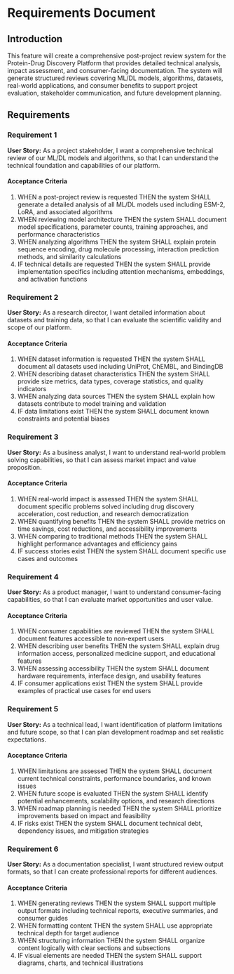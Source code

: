 # Requirements Document

## Introduction

This feature will create a comprehensive post-project review system for the Protein-Drug Discovery Platform that provides detailed technical analysis, impact assessment, and consumer-facing documentation. The system will generate structured reviews covering ML/DL models, algorithms, datasets, real-world applications, and consumer benefits to support project evaluation, stakeholder communication, and future development planning.

## Requirements

### Requirement 1

**User Story:** As a project stakeholder, I want a comprehensive technical review of our ML/DL models and algorithms, so that I can understand the technical foundation and capabilities of our platform.

#### Acceptance Criteria

1. WHEN a post-project review is requested THEN the system SHALL generate a detailed analysis of all ML/DL models used including ESM-2, LoRA, and associated algorithms
2. WHEN reviewing model architecture THEN the system SHALL document model specifications, parameter counts, training approaches, and performance characteristics
3. WHEN analyzing algorithms THEN the system SHALL explain protein sequence encoding, drug molecule processing, interaction prediction methods, and similarity calculations
4. IF technical details are requested THEN the system SHALL provide implementation specifics including attention mechanisms, embeddings, and activation functions

### Requirement 2

**User Story:** As a research director, I want detailed information about datasets and training data, so that I can evaluate the scientific validity and scope of our platform.

#### Acceptance Criteria

1. WHEN dataset information is requested THEN the system SHALL document all datasets used including UniProt, ChEMBL, and BindingDB
2. WHEN describing dataset characteristics THEN the system SHALL provide size metrics, data types, coverage statistics, and quality indicators
3. WHEN analyzing data sources THEN the system SHALL explain how datasets contribute to model training and validation
4. IF data limitations exist THEN the system SHALL document known constraints and potential biases

### Requirement 3

**User Story:** As a business analyst, I want to understand real-world problem solving capabilities, so that I can assess market impact and value proposition.

#### Acceptance Criteria

1. WHEN real-world impact is assessed THEN the system SHALL document specific problems solved including drug discovery acceleration, cost reduction, and research democratization
2. WHEN quantifying benefits THEN the system SHALL provide metrics on time savings, cost reductions, and accessibility improvements
3. WHEN comparing to traditional methods THEN the system SHALL highlight performance advantages and efficiency gains
4. IF success stories exist THEN the system SHALL document specific use cases and outcomes

### Requirement 4

**User Story:** As a product manager, I want to understand consumer-facing capabilities, so that I can evaluate market opportunities and user value.

#### Acceptance Criteria

1. WHEN consumer capabilities are reviewed THEN the system SHALL document features accessible to non-expert users
2. WHEN describing user benefits THEN the system SHALL explain drug information access, personalized medicine support, and educational features
3. WHEN assessing accessibility THEN the system SHALL document hardware requirements, interface design, and usability features
4. IF consumer applications exist THEN the system SHALL provide examples of practical use cases for end users

### Requirement 5

**User Story:** As a technical lead, I want identification of platform limitations and future scope, so that I can plan development roadmap and set realistic expectations.

#### Acceptance Criteria

1. WHEN limitations are assessed THEN the system SHALL document current technical constraints, performance boundaries, and known issues
2. WHEN future scope is evaluated THEN the system SHALL identify potential enhancements, scalability options, and research directions
3. WHEN roadmap planning is needed THEN the system SHALL prioritize improvements based on impact and feasibility
4. IF risks exist THEN the system SHALL document technical debt, dependency issues, and mitigation strategies

### Requirement 6

**User Story:** As a documentation specialist, I want structured review output formats, so that I can create professional reports for different audiences.

#### Acceptance Criteria

1. WHEN generating reviews THEN the system SHALL support multiple output formats including technical reports, executive summaries, and consumer guides
2. WHEN formatting content THEN the system SHALL use appropriate technical depth for target audience
3. WHEN structuring information THEN the system SHALL organize content logically with clear sections and subsections
4. IF visual elements are needed THEN the system SHALL support diagrams, charts, and technical illustrations